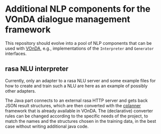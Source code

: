 # Additional NLP components for the VOnDA dialogue management framework

This repository should evolve into a pool of NLP components that can be used with [VOnDA](https://github.com/bkiefer/vonda), e.g., implementations of the
`Interpreter` and `Generator` interfaces.

## rasa NLU interpreter

Currently, only an adapter to a rasa NLU server and some example files for how to create and train such a NLU are here as an example of possibly other adapters.

The Java part connects to an external rasa HTTP server and gets back JSON result structures, which are then converted with the [cplanner](https://github.com/bkiefer/cplan) framework that is already available in VOnDA. The (declarative) converter rules can be changed according to the specific needs of the project, to match the names and the structures chosen in the training data, in the best case without writing additional java code.
